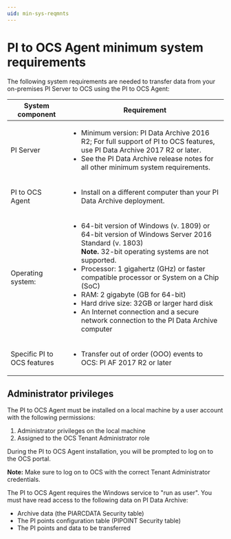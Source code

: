 ```yaml
---
uid: min-sys-reqmnts
---
```


# PI to OCS Agent minimum system requirements

The following system requirements are needed to transfer data from your on-premises PI Server to OCS using the PI to OCS Agent:

| System component | Requirement |
| ------------- | ----------------- |
| PI Server | <ul><li>Minimum version: PI Data Archive 2016 R2; For full support of PI to OCS features, use PI Data Archive 2017 R2 or later.</li><li>See the PI Data Archive release notes for all other minimum system requirements.</li></ul> |
| PI to OCS Agent | <ul><li> Install on a different computer than your PI Data Archive deployment.</li>|
|Operating system: |<ul><li>64-bit version of Windows (v. 1809) or 64-bit version of Windows Server 2016 Standard (v. 1803)<br>**Note.** 32-bit operating systems are not supported.</li><li>Processor: 1 gigahertz (GHz) or faster compatible processor or System on a Chip (SoC)</li><li>RAM: 2 gigabyte (GB for 64-bit)</li><li>Hard drive size: 32GB or larger hard disk</li><li>An Internet connection and a secure network connection to the PI Data Archive computer</li></ul> |
| Specific PI to OCS features | <ul><li>Transfer out of order (OOO) events to OCS: PI AF 2017 R2 or later |



## Administrator privileges

The PI to OCS Agent must be installed on a local machine by a user account with the following permissions: 

1.	Administrator privileges on the local machine
2.	Assigned to the OCS Tenant Administrator role

During the PI to OCS Agent installation, you will be prompted to log on to the OCS portal. 

**Note:** Make sure to log on to OCS with the correct Tenant Administrator credentials. 


The PI to OCS Agent requires the Windows service to "run as user". You must have read access to the following data on PI Data Archive:

* Archive data (the PIARCDATA Security table)
* The PI points configuration table (PIPOINT Security table)
* The PI points and data to be transferred